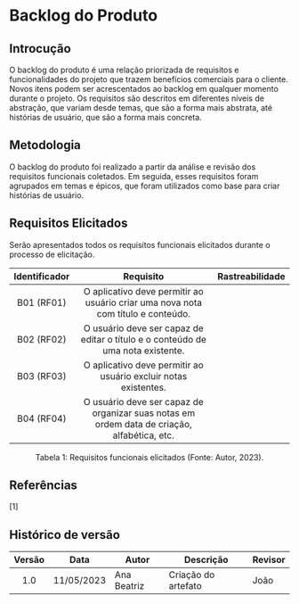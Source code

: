 # Backlog do Produto

## Introcução

O backlog do produto é uma relação priorizada de requisitos e funcionalidades do projeto que trazem benefícios comerciais para o cliente. Novos itens podem ser acrescentados ao backlog em qualquer momento durante o projeto. Os requisitos são descritos em diferentes níveis de abstração, que variam desde temas, que são a forma mais abstrata, até histórias de usuário, que são a forma mais concreta.

## Metodologia

O backlog do produto foi realizado a partir da análise e revisão dos requisitos funcionais coletados. Em seguida, esses requisitos foram agrupados em temas e épicos, que foram utilizados como base para criar histórias de usuário.

## Requisitos Elicitados

Serão apresentados todos os requisitos funcionais elicitados durante o processo de elicitação.

<center>

| Identificador |                                          Requisito                                          | Rastreabilidade |
| :-----------: | :-----------------------------------------------------------------------------------------: | :-------------: |
|  B01 (RF01)   |      O aplicativo deve permitir ao usuário criar uma nova nota com título e conteúdo.       |                 |
|  B02 (RF02)   |       O usuário deve ser capaz de editar o título e o conteúdo de uma nota existente.       |                 |
|  B03 (RF03)   |               O aplicativo deve permitir ao usuário excluir notas existentes.               |                 |
|  B04 (RF04)   | O usuário deve ser capaz de organizar suas notas em ordem data de criação, alfabética, etc. |                 |

</center>

<div style="text-align: center">
<p> Tabela 1: Requisitos funcionais elicitados (Fonte: Autor, 2023).</p>
</div>


## Referências

[1]

## Histórico de versão

| Versão | Data       | Autor       | Descrição           | Revisor |
| :----: | ---------- | ----------- | ------------------- | ------- |
|  1.0   | 11/05/2023 | Ana Beatriz | Criação do artefato | João    |
